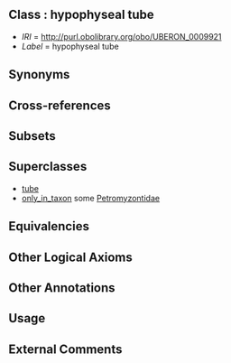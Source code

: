 
## Class : hypophyseal tube

 * *IRI* = http://purl.obolibrary.org/obo/UBERON_0009921
 * *Label* = hypophyseal tube

## Synonyms


## Cross-references


## Subsets


## Superclasses

 * [tube](../../UBERON/25/UBERON_0000025.md)
 * [only_in_taxon](../../RO/60/RO_0002160.md) some [Petromyzontidae](../../NCBITaxon/46/NCBITaxon_7746.md)

## Equivalencies


## Other Logical Axioms


## Other Annotations


## Usage


## External Comments

